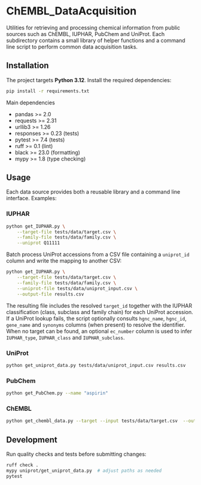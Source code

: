 # ChEMBL_DataAcquisition


Utilities for retrieving and processing chemical information from public
sources such as ChEMBL, IUPHAR, PubChem and UniProt.  Each subdirectory
contains a small library of helper functions and a command line script to
perform common data acquisition tasks.


## Installation

The project targets **Python 3.12**. Install the required dependencies:

```bash
pip install -r requirements.txt
```

Main dependencies

- pandas >= 2.0
- requests >= 2.31
- urllib3 >= 1.26
- responses >= 0.23 (tests)
- pytest >= 7.4 (tests)
- ruff >= 0.1 (lint)
- black >= 23.0 (formatting)
- mypy >= 1.8 (type checking)

## Usage

Each data source provides both a reusable library and a command line
interface. Examples:

### IUPHAR

```bash
python get_IUPHAR.py \
    --target-file tests/data/target.csv \
    --family-file tests/data/family.csv \
    --uniprot Q11111
```

Batch process UniProt accessions from a CSV file containing a
``uniprot_id`` column and write the mapping to another CSV:

```bash
python get_IUPHAR.py \
    --target-file tests/data/target.csv \
    --family-file tests/data/family.csv \
    --uniprot-file tests/data/uniprot_input.csv \
    --output-file results.csv
```

The resulting file includes the resolved ``target_id`` together with the
IUPHAR classification (class, subclass and family chain) for each
UniProt accession. If a UniProt lookup fails, the script optionally
consults ``hgnc_name``, ``hgnc_id``, ``gene_name`` and ``synonyms``
columns (when present) to resolve the identifier. When no target can be
found, an optional ``ec_number`` column is used to infer
``IUPHAR_type``, ``IUPHAR_class`` and ``IUPHAR_subclass``.

### UniProt

```bash
python get_uniprot_data.py tests/data/uniprot_input.csv results.csv
```

### PubChem

```bash
python get_PubChem.py --name "aspirin"
```

### ChEMBL

```bash
python get_chembl_data.py --target --input tests/data/target.csv  --output ChEMBL_target.csv 

```

## Development

Run quality checks and tests before submitting changes:

```bash
ruff check .
mypy uniprot/get_uniprot_data.py  # adjust paths as needed
pytest
```

 
